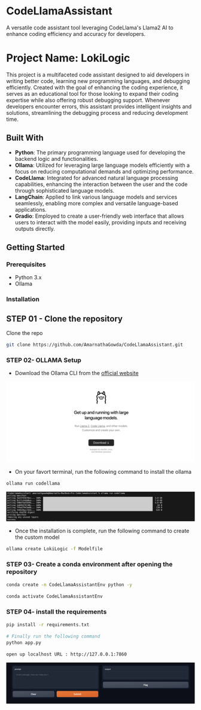 # CodeLlamaAssistant
A versatile code assistant tool leveraging CodeLlama's Llama2 AI to enhance coding efficiency and accuracy for developers.


# Project Name: LokiLogic
This project is a multifaceted code assistant designed to aid developers in writing better code, learning new programming languages, and debugging efficiently. Created with the goal of enhancing the coding experience, it serves as an educational tool for those looking to expand their coding expertise while also offering robust debugging support. Whenever developers encounter errors, this assistant provides intelligent insights and solutions, streamlining the debugging process and reducing development time.

## Built With
- **Python**: The primary programming language used for developing the backend logic and functionalities.
- **Ollama**: Utilized for leveraging large language models efficiently with a focus on reducing computational demands and optimizing performance.
- **CodeLlama**: Integrated for advanced natural language processing capabilities, enhancing the interaction between the user and the code through sophisticated language models.
- **LangChain**: Applied to link various language models and services seamlessly, enabling more complex and versatile language-based applications.
- **Gradio**: Employed to create a user-friendly web interface that allows users to interact with the model easily, providing inputs and receiving outputs directly.

## Getting Started
### Prerequisites
- Python 3.x
- Ollama


### Installation

## STEP 01 - Clone the repository
Clone the repo
   ```bash
   git clone https://github.com/AmarnathaGowda/CodeLlamaAssistant.git
   ```

### STEP 02- OLLAMA Setup

* Download the Ollama CLI from the [official website](https://ollama.com)

![alt text](https://github.com/AmarnathaGowda/CodeLlamaAssistant/blob/main/asset/Ollama.png)

* On your favort terminal, run the following command to install the ollama

```bash
ollama run codellama
```
![alt text](https://github.com/AmarnathaGowda/CodeLlamaAssistant/blob/main/asset/ollama2.png)

* Once the installation is complete, run the following command to create the custom model

```bash
ollama create LokiLogic -f Modelfile
```


### STEP 03- Create a conda environment after opening the repository

```bash
conda create -n CodeLlamaAssistantEnv python -y
```

```bash
conda activate CodeLlamaAssistantEnv
```


### STEP 04- install the requirements
```bash
pip install -r requirements.txt
```

```bash
# Finally run the following command
python app.py
```
```bash
open up localhost URL : http://127.0.0.1:7860
```
![alt text](https://github.com/AmarnathaGowda/CodeLlamaAssistant/blob/main/asset/webapp.png)